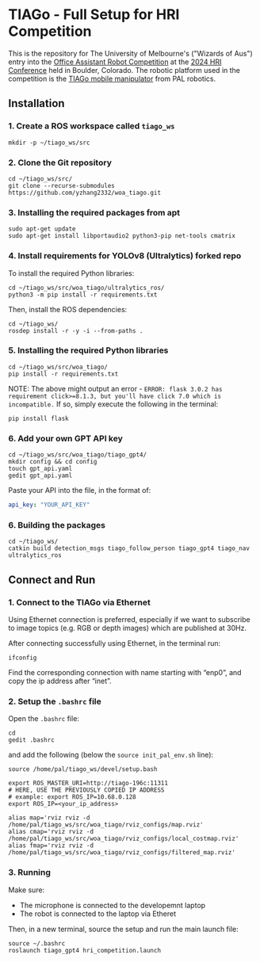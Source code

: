 # TIAGo - Full Setup for HRI Competition

This is the repository for The University of Melbourne's ("Wizards of Aus") entry into the [Office Assistant Robot Competition](https://hri2024c.web.app/hri2014rc2.html) at the [2024 HRI Conference](https://humanrobotinteraction.org/2024/) held in Boulder, Colorado. The robotic platform used in the competition is the [TIAGo mobile manipulator](https://pal-robotics.com/robots/tiago/) from PAL robotics. 

## Installation

### 1. Create a ROS workspace called `tiago_ws`
```shell script
mkdir -p ~/tiago_ws/src
```

### 2. Clone the Git repository
```shell script
cd ~/tiago_ws/src/
git clone --recurse-submodules https://github.com/yzhang2332/woa_tiago.git
```

### 3. Installing the required packages from apt
```shell script
sudo apt-get update
sudo apt-get install libportaudio2 python3-pip net-tools cmatrix
```

### 4. Install requirements for YOLOv8 (Ultralytics) forked repo
To install the required Python libraries:
```shell script
cd ~/tiago_ws/src/woa_tiago/ultralytics_ros/
python3 -m pip install -r requirements.txt
```
Then, install the ROS dependencies:
```shell script
cd ~/tiago_ws/
rosdep install -r -y -i --from-paths .
```

### 5. Installing the required Python libraries
```shell script
cd ~/tiago_ws/src/woa_tiago/
pip install -r requirements.txt
```
NOTE: The above might output an error - `ERROR: flask 3.0.2 has requirement click>=8.1.3, but you'll have click 7.0 which is incompatible.`
If so, simply execute the following in the terminal:
```shell script
pip install flask
```

### 6. Add your own GPT API key
```shell script
cd ~/tiago_ws/src/woa_tiago/tiago_gpt4/
mkdir config && cd config
touch gpt_api.yaml
gedit gpt_api.yaml
```
Paste your API into the file, in the format of:
```yaml
api_key: "YOUR_API_KEY"
```

### 6. Building the packages
```shell script
cd ~/tiago_ws/
catkin build detection_msgs tiago_follow_person tiago_gpt4 tiago_nav ultralytics_ros
```


## Connect and Run

### 1. Connect to the TIAGo via Ethernet
Using Ethernet connection is preferred, especially if we want to subscribe to image topics (e.g. RGB or depth images) which are published at 30Hz.

After connecting successfully using Ethernet, in the terminal run:
```shell script
ifconfig
```
Find the corresponding connection with name starting with “enp0”, and copy the ip address after “inet”. 

### 2. Setup the `.bashrc` file
Open the `.bashrc` file:
```shell script
cd
gedit .bashrc
```
and add the following (below the `source init_pal_env.sh` line):
```shell script
source /home/pal/tiago_ws/devel/setup.bash

export ROS_MASTER_URI=http://tiago-196c:11311
# HERE, USE THE PREVIOUSLY COPIED IP ADDRESS
# example: export ROS_IP=10.68.0.128
export ROS_IP=<your_ip_address>

alias map='rviz rviz -d /home/pal/tiago_ws/src/woa_tiago/rviz_configs/map.rviz'
alias cmap='rviz rviz -d /home/pal/tiago_ws/src/woa_tiago/rviz_configs/local_costmap.rviz'
alias fmap='rviz rviz -d /home/pal/tiago_ws/src/woa_tiago/rviz_configs/filtered_map.rviz'
```

### 3. Running
Make sure:
- The microphone is connected to the developemnt laptop
- The robot is connected to the laptop via Etheret

Then, in a new terminal, source the setup and run the main launch file:
```shell script
source ~/.bashrc
roslaunch tiago_gpt4 hri_competition.launch
```
